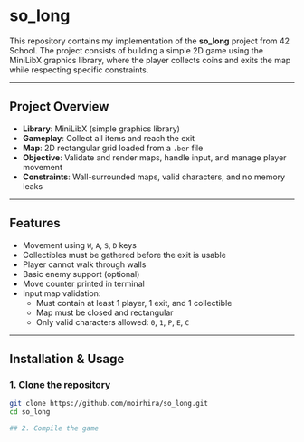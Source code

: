 # so_long

This repository contains my implementation of the **so_long** project from 42 School. The project consists of building a simple 2D game using the MiniLibX graphics library, where the player collects coins and exits the map while respecting specific constraints.

---

## Project Overview

- **Library**: MiniLibX (simple graphics library)
- **Gameplay**: Collect all items and reach the exit
- **Map**: 2D rectangular grid loaded from a `.ber` file
- **Objective**: Validate and render maps, handle input, and manage player movement
- **Constraints**: Wall-surrounded maps, valid characters, and no memory leaks

---

## Features

- Movement using `W`, `A`, `S`, `D` keys
- Collectibles must be gathered before the exit is usable
- Player cannot walk through walls
- Basic enemy support (optional)
- Move counter printed in terminal
- Input map validation:
  - Must contain at least 1 player, 1 exit, and 1 collectible
  - Map must be closed and rectangular
  - Only valid characters allowed: `0`, `1`, `P`, `E`, `C`

---

## Installation & Usage

### 1. Clone the repository

```bash
git clone https://github.com/moirhira/so_long.git
cd so_long

## 2. Compile the game
